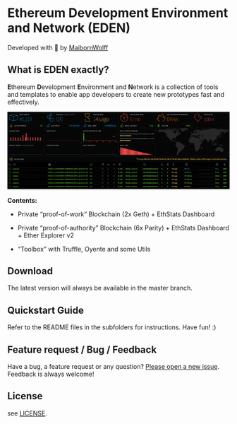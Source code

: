 # Ethereum Development Environment and Network (EDEN) 

Developed with :green_heart: by [MaibornWolff](https://www.maibornwolff.de/) 

## What is EDEN exactly?

**E**thereum **D**evelopment **E**nvironment and **N**etwork is a collection of tools and templates to enable app developers to create new prototypes fast and effectively. 

![Screenshot of the EDEN dashboard](doc/img/eden_grafik.png)

**Contents:**

* Private “proof-of-work” Blockchain (2x Geth) + EthStats Dashboard

* Private “proof-of-authority” Blockchain (6x Parity) + EthStats Dashboard + Ether Explorer v2

* “Toolbox” with Truffle, Oyente and some Utils


## Download

The latest version will always be available in the master branch.

## Quickstart Guide

Refer to the README files in the subfolders for instructions. Have fun! :) 

## Feature request / Bug / Feedback

Have a bug, a feature request or any question? [Please open a new issue](https://github.com/MaibornWolff/eden/issues). Feedback is always welcome!

## License

see [LICENSE](LICENSE).
